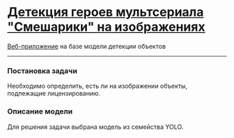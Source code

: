 # [Детекция героев мультсериала "Смешарики" на изображениях](https://smeshariki-detection.streamlit.app/)
[Веб-приложение](https://smeshariki-detection.streamlit.app/) на базе модели детекции объектов

---

### Постановка задачи
Необходимо определить, есть ли на изображении объекты, подлежащие лицензированию.

### Описание модели
Для решения задачи выбрана модель из семейства YOLO.
